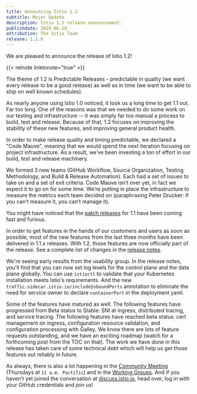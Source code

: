 ```yaml
---
title: Announcing Istio 1.2
subtitle: Major Update
description: Istio 1.2 release announcement.
publishdate: 2019-06-18
attribution: The Istio Team
release: 1.2.0
---
```


We are pleased to announce the release of Istio 1.2!

{{< relnote linktonote="true" >}}

The theme of 1.2 is Predictable Releases - predictable in quality (we want
every release to be a good release) as well as in time (we want to be able
to ship on well known schedules).

As nearly anyone using Istio 1.0 noticed, it took us a long time to get 1.1
out. Far too long. One of the reasons was that we needed to do some work on
our testing and infrastructure -- it was simply far too manual a process to
build, test and release. Because of that, 1.2 focuses on improving the
stability of these new features, and improving general product health.

In order to make release quality and timing predictable, we declared a
"Code Mauve",  meaning that we would spend the next iteration focusing on
project infrastructure. As a result, we’ve been investing a ton of effort
in our build, test and release machinery.

We formed 3 new teams (GitHub Workflow, Source Organization, Testing
Methodology, and Build & Release Automation). Each had a set of issues to
take on and a set of exit criteria. Code Mauve isn’t over yet, in fact we
expect it to go
on for some time.   We’re putting in place the infrastructure to measure the
metrics each team decided on (paraphrasing Peter Drucker: if you can’t
measure it, you can’t manage it).

You might have noticed that the [patch releases](/about/notes) for 1.1 have
been coming fast and furious.

In order to get features in the hands of our customers and users as soon as
possible, most of the new features from the last three months have been
delivered in 1.1.x releases. With 1.2, those features are now officially
part of the release.  See a complete
list of changes in the [release notes](/about/notes/1.2).

We're seeing early results from the usability group. In the release notes,
you'll find that you can now set log levels for the control plane and the
data plane globally.  You can use `istioctl` to validate that your Kubernetes
installation meets Istio's requirements. And the new
`traffic.sidecar.istio.io/includeInboundPorts` annotation to eliminate the
need for service owner to declare `containerPort` in the deployment yaml.

Some of the features have matured as well. The following features have
progressed from Beta status
to Stable:  SNI at ingress, distributed tracing, and service tracing. The
following features have reached beta status: cert management on ingress,
configuration resource validation, and configuration processing with Galley.
We know there are lots of feature requests outstanding, and we have an
exciting roadmap (watch for a forthcoming post from the TOC on that). The
work we have done in this release has taken care of some technical debt which
will help us get those features out reliably in future.

As always, there is also a lot happening in the [Community
Meeting](https://github.com/istio/community#community-meeting) (Thursdays at
`11 a.m. Pactific`) and in the [Working
Groups](https://github.com/istio/community/blob/master/WORKING-GROUPS.md). And
if you haven’t yet joined the conversation at
[discuss.istio.io](https://discuss.istio.io), head over, log in with your
GitHub credentials and join us!
